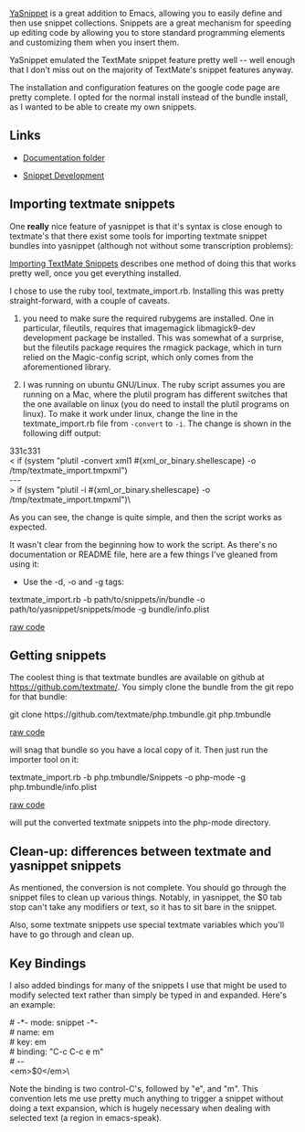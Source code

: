<div id="wikitext">

<span id="excerpt"></span>
[YaSnippet](https://github.com/capitaomorte/yasnippet) is a great
addition to Emacs, allowing you to easily define and then use snippet
collections. Snippets are a great mechanism for speeding up editing code
by allowing you to store standard programming elements and customizing
them when you insert them. <span id="excerptend"></span>

YaSnippet emulated the TextMate snippet feature pretty well -- well
enough that I don't miss out on the majority of TextMate's snippet
features anyway.

The installation and configuration features on the google code page are
pretty complete. I opted for the normal install instead of the bundle
install, as I wanted to be able to create my own snippets.

<div class="vspace">

</div>

Links
-----

-   [Documentation
    folder](https://github.com/capitaomorte/yasnippet/tree/master/doc)
    <div class="vspace">

    </div>

-   [Snippet
    Development](https://raw.github.com/capitaomorte/yasnippet/master/doc/snippet-development.rst)

<div class="vspace">

</div>

Importing textmate snippets
---------------------------

One **really** nice feature of yasnippet is that it's syntax is close
enough to textmate's that there exist some tools for importing textmate
snippet bundles into yasnippet (although not without some transcription
problems):

[Importing TextMate
Snippets](https://github.com/capitaomorte/yasnippet/blob/master/doc/snippet-development.rst#importing-textmate-snippets)
describes one method of doing this that works pretty well, once you get
everything installed.

I chose to use the ruby tool, textmate\_import.rb. Installing this was
pretty straight-forward, with a couple of caveats.

<div class="vspace">

</div>

1.  you need to make sure the required rubygems are installed. One in
    particular, fileutils, requires that imagemagick libmagick9-dev
    development package be installed. This was somewhat of a surprise,
    but the fileutils package requires the rmagick package, which in
    turn relied on the Magic-config script, which only comes from the
    aforementioned library.
    <div class="vspace">

    </div>

2.  I was running on ubuntu GNU/Linux. The ruby script assumes you are
    running on a Mac, where the plutil program has different switches
    that the one available on linux (you do need to install the plutil
    programs on linux). To make it work under linux, change the line in
    the textmate\_import.rb file from `-convert` to `-i`. The change is
    shown in the following diff output:

<div class="vspace">

</div>

<div id="sourceblock1" class="sourceblock">

<div class="sourceblocktext">

<div>

331c331\
\< if (system "plutil -convert xml1 \#{xml\_or\_binary.shellescape} -o
/tmp/textmate\_import.tmpxml")\
---\
\> if (system "plutil -i \#{xml\_or\_binary.shellescape} -o
/tmp/textmate\_import.tmpxml")\

</div>

</div>

<div class="sourceblocklink">

</div>

</div>

<div class="vspace">

</div>

<div class="indent">

As you can see, the change is quite simple, and then the script works as
expected.

</div>

It wasn't clear from the beginning how to work the script. As there's no
documentation or README file, here are a few things I've gleaned from
using it:

<div class="vspace">

</div>

-   Use the -d, -o and -g tags:

<div id="sourceblock2" class="sourceblock">

<div class="sourceblocktext">

<div class="bash">

textmate\_import.rb <span class="re5">-b</span> path<span
class="sy0">/</span>to<span class="sy0">/</span>snippets<span
class="sy0">/</span>in<span class="sy0">/</span>bundle <span
class="re5">-o</span> path<span class="sy0">/</span>to<span
class="sy0">/</span>yasnippet<span class="sy0">/</span>snippets<span
class="sy0">/</span>mode <span class="re5">-g</span> bundle<span
class="sy0">/</span>info.plist

</div>

</div>

<div class="sourceblocklink">

[raw
code](http://wiki.tamouse.org?n=Technology.YaSnippets?action=sourceblock&num=2)

</div>

</div>

<div class="vspace">

</div>

Getting snippets
----------------

The coolest thing is that textmate bundles are available on github at
<https://github.com/textmate/>. You simply clone the bundle from the git
repo for that bundle:

<div id="sourceblock3" class="sourceblock">

<div class="sourceblocktext">

<div class="bash">

<span class="kw2">git clone</span> https:<span
class="sy0">//</span>github.com<span class="sy0">/</span>textmate<span
class="sy0">/</span>php.tmbundle.git php.tmbundle

</div>

</div>

<div class="sourceblocklink">

[raw
code](http://wiki.tamouse.org?n=Technology.YaSnippets?action=sourceblock&num=3)

</div>

</div>

will snag that bundle so you have a local copy of it. Then just run the
importer tool on it:

<div id="sourceblock4" class="sourceblock">

<div class="sourceblocktext">

<div class="bash">

textmate\_import.rb <span class="re5">-b</span> php.tmbundle<span
class="sy0">/</span>Snippets <span class="re5">-o</span> php-mode <span
class="re5">-g</span> php.tmbundle<span class="sy0">/</span>info.plist

</div>

</div>

<div class="sourceblocklink">

[raw
code](http://wiki.tamouse.org?n=Technology.YaSnippets?action=sourceblock&num=4)

</div>

</div>

will put the converted textmate snippets into the php-mode directory.

<div class="vspace">

</div>

Clean-up: differences between textmate and yasnippet snippets
-------------------------------------------------------------

As mentioned, the conversion is not complete. You should go through the
snippet files to clean up various things. Notably, in yasnippet, the \$0
tab stop can't take any modifiers or text, so it has to sit bare in the
snippet.

Also, some textmate snippets use special textmate variables which you'll
have to go through and clean up.

<div class="vspace">

</div>

Key Bindings
------------

I also added bindings for many of the snippets I use that might be used
to modify selected text rather than simply be typed in and expanded.
Here's an example:

<div class="vspace">

</div>

<div id="sourceblock5" class="sourceblock">

<div class="sourceblocktext">

<div>

\# -\*- mode: snippet -\*-\
\# name: em\
\# key: em\
\# binding: "C-c C-c e m"\
\# --\
\<em\>\$0\</em\>\

</div>

</div>

<div class="sourceblocklink">

</div>

</div>

Note the binding is two control-C's, followed by "e", and "m". This
convention lets me use pretty much anything to trigger a snippet without
doing a text expansion, which is hugely necessary when dealing with
selected text (a region in emacs-speak).

<div class="vspace">

</div>

</div>
